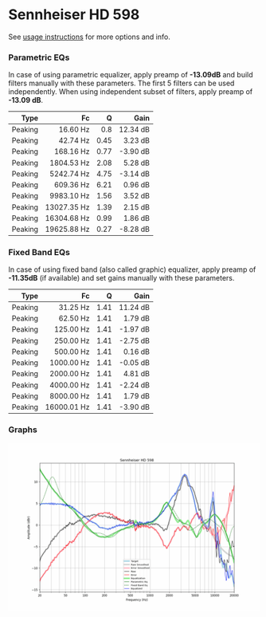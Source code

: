 # Sennheiser HD 598
See [usage instructions](https://github.com/jaakkopasanen/AutoEq#usage) for more options and info.

### Parametric EQs
In case of using parametric equalizer, apply preamp of **-13.09dB** and build filters manually
with these parameters. The first 5 filters can be used independently.
When using independent subset of filters, apply preamp of **-13.09 dB**.

| Type    | Fc          |    Q | Gain     |
|--------:|------------:|-----:|---------:|
| Peaking | 16.60 Hz    | 0.8  | 12.34 dB |
| Peaking | 42.74 Hz    | 0.45 | 3.23 dB  |
| Peaking | 168.16 Hz   | 0.77 | -3.90 dB |
| Peaking | 1804.53 Hz  | 2.08 | 5.28 dB  |
| Peaking | 5242.74 Hz  | 4.75 | -3.14 dB |
| Peaking | 609.36 Hz   | 6.21 | 0.96 dB  |
| Peaking | 9983.10 Hz  | 1.56 | 3.52 dB  |
| Peaking | 13027.35 Hz | 1.39 | 2.15 dB  |
| Peaking | 16304.68 Hz | 0.99 | 1.86 dB  |
| Peaking | 19625.88 Hz | 0.27 | -8.28 dB |

### Fixed Band EQs
In case of using fixed band (also called graphic) equalizer, apply preamp of **-11.35dB**
(if available) and set gains manually with these parameters.

| Type    | Fc          |    Q | Gain     |
|--------:|------------:|-----:|---------:|
| Peaking | 31.25 Hz    | 1.41 | 11.24 dB |
| Peaking | 62.50 Hz    | 1.41 | 1.79 dB  |
| Peaking | 125.00 Hz   | 1.41 | -1.97 dB |
| Peaking | 250.00 Hz   | 1.41 | -2.75 dB |
| Peaking | 500.00 Hz   | 1.41 | 0.16 dB  |
| Peaking | 1000.00 Hz  | 1.41 | -0.05 dB |
| Peaking | 2000.00 Hz  | 1.41 | 4.81 dB  |
| Peaking | 4000.00 Hz  | 1.41 | -2.24 dB |
| Peaking | 8000.00 Hz  | 1.41 | 1.79 dB  |
| Peaking | 16000.01 Hz | 1.41 | -3.90 dB |

### Graphs
![](./Sennheiser%20HD%20598.png)